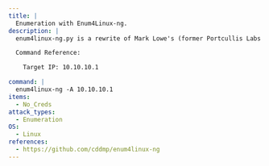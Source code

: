 ```yaml
---
title: |
  Enumeration with Enum4Linux-ng.
description: |
  enum4linux-ng.py is a rewrite of Mark Lowe's (former Portcullis Labs now Cisco CX Security Labs) enum4linux.pl, a tool for enumerating information from Windows and Samba systems, aimed for security professionals and CTF players. The tool is mainly a wrapper around the Samba tools nmblookup, net, rpcclient and smbclient.

  Command Reference:

  	Target IP: 10.10.10.1

command: |
  enum4linux-ng -A 10.10.10.1
items:
  - No_Creds
attack_types:
  - Enumeration
OS:
  - Linux
references:
  - https://github.com/cddmp/enum4linux-ng
---
```

